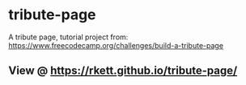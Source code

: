 # tribute-page
A tribute page, tutorial project from: https://www.freecodecamp.org/challenges/build-a-tribute-page

## View @ https://rkett.github.io/tribute-page/
